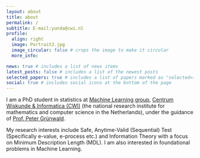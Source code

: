 ```yaml
---
layout: about
title: about
permalink: /
subtitle: E-mail:yunda@cwi.nl
profile:
  align: right
  image: Portrait2.jpg
  image_circular: false # crops the image to make it circular
  more_info: 

news: true # includes a list of news items
latest_posts: false # includes a list of the newest posts
selected_papers: true # includes a list of papers marked as "selected={true}"
social: true # includes social icons at the bottom of the page
---
```


I am a PhD student in statistics at [Machine Learning group](https://www.cwi.nl/en/groups/machine-learning/), [Centrum Wiskunde & Informatica (CWI)](https://www.cwi.nl/en/) (the national research institute for mathematics and computer science in the Netherlands), under the guidance of [Prof. Peter Grünwald](https://safestatistics.com/).

My research interests include Safe, Anytime-Valid (Sequential) Test (Specifically e-value, e-process etc.) and Information Theory with a focus on Minimum Description Length (MDL).
I am also interested in foundational problems in Machine Learning.




